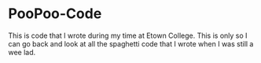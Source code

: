 # PooPoo-Code
This is code that I wrote during my time at Etown College.
This is only so I can go back and look at all the spaghetti code that I wrote when I was still a wee lad.
